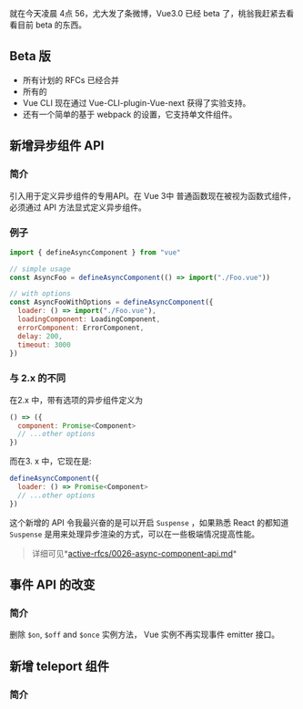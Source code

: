 就在今天凌晨 4点 56，尤大发了条微博，Vue3.0 已经 beta 了，桃翁我赶紧去看看目前 beta 的东西。



## Beta 版

- 所有计划的 RFCs 已经合并
- 所有的
- Vue CLI 现在通过 Vue-CLI-plugin-Vue-next 获得了实验支持。
- 还有一个简单的基于 webpack 的设置，它支持单文件组件。

##  新增异步组件 API

### 简介

引入用于定义异步组件的专用API。在 Vue 3中 普通函数现在被视为函数式组件，必须通过 API 方法显式定义异步组件。

### 例子

```javascript
import { defineAsyncComponent } from "vue"

// simple usage
const AsyncFoo = defineAsyncComponent(() => import("./Foo.vue"))

// with options
const AsyncFooWithOptions = defineAsyncComponent({
  loader: () => import("./Foo.vue"),
  loadingComponent: LoadingComponent,
  errorComponent: ErrorComponent,
  delay: 200,
  timeout: 3000
})
```

### 与 2.x 的不同

在2.x 中，带有选项的异步组件定义为

```javascript
() => ({
  component: Promise<Component>
  // ...other options
})
```

而在3. x 中，它现在是:

```javascript
defineAsyncComponent({
  loader: () => Promise<Component>
  // ...other options
})
```

这个新增的 API 令我最兴奋的是可以开启 `Suspense` ，如果熟悉 React 的都知道 `Suspense` 是用来处理异步渲染的方式，可以在一些极端情况提高性能。

> 详细可见*[active-rfcs/0026-async-component-api.md](https://github.com/vuejs/rfcs/blob/async-component/active-rfcs/0026-async-component-api.md)*

## 事件 API 的改变

### 简介

删除 `$on`, `$off` and `$once` 实例方法， Vue 实例不再实现事件 emitter 接口。

## 新增 teleport 组件

### 简介

